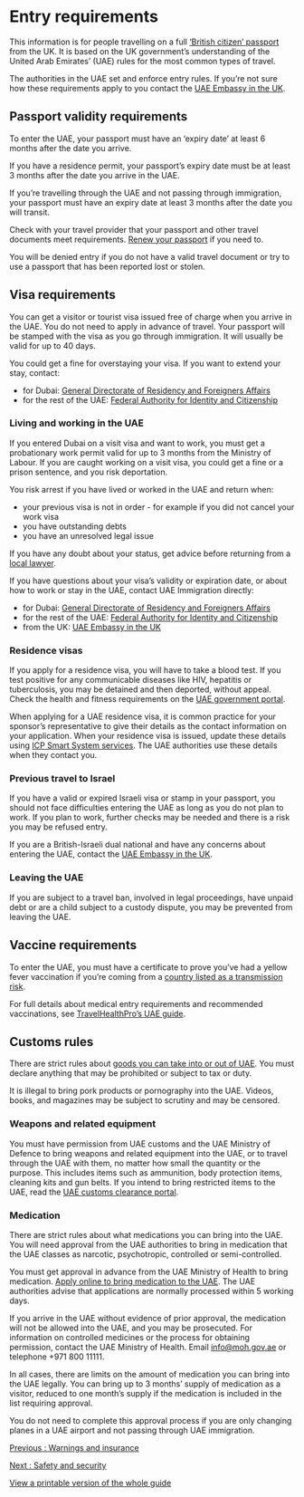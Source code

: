 # Entry requirements

This information is for people travelling on a full [‘British citizen’ passport](https://www.gov.uk/types-of-british-nationality) from the UK. It is based on the UK government’s understanding of the United Arab Emirates’ (UAE) rules for the most common types of travel.

The authorities in the UAE set and enforce entry rules. If you’re not sure how these requirements apply to you contact the [UAE Embassy in the UK](https://www.mofa.gov.ae/en/missions/london).

## Passport validity requirements

To enter the UAE, your passport must have an ‘expiry date’ at least 6 months after the date you arrive.

If you have a residence permit, your passport’s expiry date must be at least 3 months after the date you arrive in the UAE.

If you’re travelling through the UAE and not passing through immigration, your passport must have an expiry date at least 3 months after the date you will transit.

Check with your travel provider that your passport and other travel documents meet requirements. [Renew your passport](https://www.gov.uk/renew-adult-passport/renew) if you need to.

You will be denied entry if you do not have a valid travel document or try to use a passport that has been reported lost or stolen.

## Visa requirements

You can get a visitor or tourist visa issued free of charge when you arrive in the UAE. You do not need to apply in advance of travel. Your passport will be stamped with the visa as you go through immigration. It will usually be valid for up to 40 days.

You could get a fine for overstaying your visa. If you want to extend your stay, contact:

* for Dubai: [General Directorate of Residency and Foreigners Affairs](https://www.gdrfad.gov.ae/en)
* for the rest of the UAE: [Federal Authority for Identity and Citizenship](https://icp.gov.ae/en/)

### Living and working in the UAE

If you entered Dubai on a visit visa and want to work, you must get a probationary work permit valid for up to 3 months from the Ministry of Labour. If you are caught working on a visit visa, you could get a fine or a prison sentence, and you risk deportation.

You risk arrest if you have lived or worked in the UAE and return when:

* your previous visa is not in order - for example if you did not cancel your work visa
* you have outstanding debts
* you have an unresolved legal issue

If you have any doubt about your status, get advice before returning from a [local lawyer](https://find-a-professional-service-abroad.service.csd.fcdo.gov.uk/find/lawyers?country=United%20Arab%20Emirates).

If you have questions about your visa’s validity or expiration date, or about how to work or stay in the UAE, contact UAE Immigration directly:

* for Dubai: [General Directorate of Residency and Foreigners Affairs](https://www.gdrfad.gov.ae/en)
* for the rest of the UAE: [Federal Authority for Identity and Citizenship](https://icp.gov.ae/en/)
* from the UK: [UAE Embassy in the UK](https://www.mofaic.gov.ae/en/missions/london)

### Residence visas

If you apply for a residence visa, you will have to take a blood test. If you test positive for any communicable diseases like HIV, hepatitis or tuberculosis, you may be detained and then deported, without appeal. Check the health and fitness requirements on the [UAE government portal](https://u.ae/en/information-and-services/health-and-fitness/health-conditions-for-uae-residence-visa).

When applying for a UAE residence visa, it is common practice for your sponsor’s representative to give their details as the contact information on your application. When your residence visa is issued, update these details using [ICP Smart System services](https://smartservices.icp.gov.ae/echannels/web/client/guest/index.html#/serviceCards/714?administrativeRegionId=1). The UAE authorities use these details when they contact you.

### Previous travel to Israel

If you have a valid or expired Israeli visa or stamp in your passport, you should not face difficulties entering the UAE as long as you do not plan to work. If you plan to work, further checks may be needed and there is a risk you may be refused entry.

If you are a British-Israeli dual national and have any concerns about entering the UAE, contact the [UAE Embassy in the UK](https://www.mofa.gov.ae/en/missions/london).

### Leaving the UAE

If you are subject to a travel ban, involved in legal proceedings, have unpaid debt or are a child subject to a custody dispute, you may be prevented from leaving the UAE.

## Vaccine requirements

To enter the UAE, you must have a certificate to prove you’ve had a yellow fever vaccination if you’re coming from a [country listed as a transmission risk](https://nathnacyfzone.org.uk/factsheet/65/countries-with-risk-of-yellow-fever-transmission).

For full details about medical entry requirements and recommended vaccinations, see [TravelHealthPro’s UAE guide](https://travelhealthpro.org.uk/country/233/united-arab-emirates#Vaccine_Recommendations).

## Customs rules

There are strict rules about [goods you can take into or out of UAE](https://u.ae/en/information-and-services/finance-and-investment/clearing-the-customs-and-paying-customs-duty). You must declare anything that may be prohibited or subject to tax or duty.

It is illegal to bring pork products or pornography into the UAE. Videos, books, and magazines may be subject to scrutiny and may be censored.

### Weapons and related equipment

You must have permission from UAE customs and the UAE Ministry of Defence to bring weapons and related equipment into the UAE, or to travel through the UAE with them, no matter how small the quantity or the purpose. This includes items such as ammunition, body protection items, cleaning kits and gun belts. If you intend to bring restricted items to the UAE, read the [UAE customs clearance portal](https://u.ae/en/information-and-services/finance-and-investment/clearing-the-customs-and-paying-customs-duty).

### Medication

There are strict rules about what medications you can bring into the UAE. You will need approval from the UAE authorities to bring in medication that the UAE classes as narcotic, psychotropic, controlled or semi-controlled.

You must get approval in advance from the UAE Ministry of Health to bring medication. [Apply online to bring medication to the UAE](https://mohap.gov.ae/en/services/issue-of-permit-to-import-medicines-for-personal-use). The UAE authorities advise that applications are normally processed within 5 working days.

If you arrive in the UAE without evidence of prior approval, the medication will not be allowed into the UAE, and you may be prosecuted. For information on controlled medicines or the process for obtaining permission, contact the UAE Ministry of Health. Email [info@moh.gov.ae](mailto:info@moh.gov.ae) or telephone +971 800 11111.

In all cases, there are limits on the amount of medication you can bring into the UAE legally. You can bring up to 3 months’ supply of medication as a visitor, reduced to one month’s supply if the medication is included in the list requiring approval.

You do not need to complete this approval process if you are only changing planes in a UAE airport and not passing through UAE immigration.

[Previous
:
Warnings and insurance](/foreign-travel-advice/united-arab-emirates)

[Next
:
Safety and security](/foreign-travel-advice/united-arab-emirates/safety-and-security)

[View a printable version of the whole guide](/foreign-travel-advice/united-arab-emirates/print)